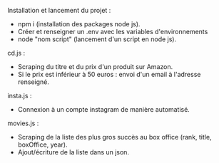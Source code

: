 Installation et lancement du projet :

- npm i (installation des packages node js).
- Créer et renseigner un .env avec les variables d'environnements
- node "nom script" (lancement d'un script en node js).

cd.js :
- Scraping du titre et du prix d'un produit sur Amazon.
- Si le prix est inférieur à 50 euros : envoi d'un email à l'adresse renseigné.

insta.js :
- Connexion à un compte instagram de manière automatisé.

movies.js :
- Scraping de la liste des plus gros succès au box office (rank, title, boxOffice, year).
- Ajout/écriture de la liste dans un json.
  
